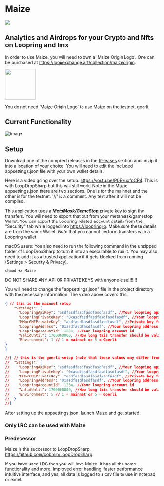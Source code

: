 # Maize
![](https://user-images.githubusercontent.com/97369738/205774544-2b875df8-fa70-4a44-8184-50bd55af25d7.png)

## Analytics and Airdrops for your Crypto and Nfts on Loopring and Imx

In order to use Maize, you will need to own a 'Maize Origin Logo'. One can be purchased at https://loopexchange.art/collection/maizeorigin.

<img src="https://user-images.githubusercontent.com/97369738/206356200-491b3771-61f2-41c8-af85-3f2c308f0aaa.png" width="100" height="100" />

You do not need 'Maize Origin Logo' to use Maize on the testnet, goerli.

## Current Functionality 
![image](https://user-images.githubusercontent.com/97369738/206525608-c1088341-2383-4f7a-9102-2b253bd40975.png)

## Setup

Download one of the compiled releases in the [Releases](https://github.com/cobmin/maize/releases) section and unzip it into a location of your choice. You will need to edit the included appsettings.json file with your own wallet details. 

Here is a video going over the setup: https://youtu.be/P0EvuxfpCR4. This is with LoopDropSharp but this will still work. Note in the Mazie appsettings.json there are two sections. One is for the mainnet and the other is for the testnet.
'//' is a comment. Any text after it will not be compiled.

This application uses a ***MetaMask/GameStop*** private key to sign the transfers. You will need to export that out from your metamask/gamestop Wallet. You can export the Loopring related account details from the "Security" tab while logged into https://loopring.io. Make sure these details are from the same Wallet. *Note* that you cannot perform transfers with a Loopring wallet

macOS users: You also need to run the following command in the unzipped folder of LoopDropSharp to turn it into an executable to run it. You may also need to add it as a trusted application if it gets blocked from running (Settings > Security & Privacy).

```
chmod +x Maize
```
DO NOT SHARE ANY API OR PRIVATE KEYS with anyone else!!!!!!! 

You will need to change the "appsettings.json" file in the project directory with the necessary information. The video above covers this. 

```json
{ // this is the mainnet setup
    "Settings": {
      "LoopringApiKey": "asdfasdfasdfasdfasdfasdf", //Your loopring api key.  DO NOT SHARE THIS AT ALL. FLOWERS INFORMATION
      "LoopringPrivateKey": "0xasdfasdfasdfasdfasdfasdf", //Your loopring private key.  DO NOT SHARE THIS AT ALL.
      "MMorGMEPrivateKey": "asdfasdfasdfasdfasdfasdf", //Private key from metamask. DO NOT SHARE THIS AT ALL.: null,
      "LoopringAddress": "0xasdfasdfasdfasdf", //Your loopring address
      "LoopringAccountId": 1234, //Your loopring account id
      "ValidUntil": 1700000000, //How long this transfer should be valid for. Shouldn't have to change this value
      "Environment": 1 // 1 = mainnet or 5 = Goerli
}
}

//{ // this is the goerli setup (note that these values may differ from mainnet)
//  "Settings": {
//    "LoopringApiKey": "asdfasdfasdfasdfasdfasdf", //Your loopring api key.  DO NOT SHARE THIS AT ALL. FLOWERS INFORMATION
//    "LoopringPrivateKey": "0xasdfasdfasdfasdfasdfasdf", //Your loopring private key.  DO NOT SHARE THIS AT ALL.
//    "MMorGMEPrivateKey": "asdfasdfasdfasdfasdfasdf", //Private key from metamask. DO NOT SHARE THIS AT ALL.: null,
//    "LoopringAddress": "0xasdfasdfasdfasdf", //Your loopring address
//    "LoopringAccountId": 1234, //Your loopring account id
//    "ValidUntil": 1700000000, //How long this transfer should be valid for. Shouldn't have to change this value
//    "Environment": 5 // 1 = mainnet or 5 = Goerli
//  }
//}
```
After setting up the appsettings.json, launch Maize and get started.

### Only LRC can be used with Maize

### Predecessor
Maize is the successor to LoopDropSharp, https://github.com/cobmin/LoopDropSharp. 

If you have used LDS then you will love Maize. It has all the same functionality and more. Improved error handling, faster performance, intuitive interface, and yes, all data is logged to a csv file to use in notepad or excel.
